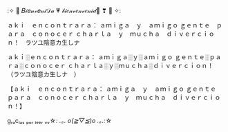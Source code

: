 :✧  🎀  𝐵𝒾𝑒𝓃𝓋𝑒𝓃𝒾𝒟𝒶 💗 𝒷𝒾𝑒𝓃𝓋𝑒𝓃𝓋𝑒𝓃𝒾𝒹🍩 ❣  🎀  ✧:

ａｋｉ　ｅｎｃｏｎｔｒａｒａ：
ａｍｉｇａ　ｙ　ａｍｉｇｏ
ｇｅｎｔｅ　ｐａｒａ　ｃｏｎｏｃｅｒ
ｃｈａｒｌａ　ｙ　ｍｕｃｈａ　ｄｉｖｅｒｃｉｏｎ！　ラツユ陰意カ生しナ　

ａｋｉ░ｅｎｃｏｎｔｒａｒａ：
ａｍｉｇａ░ｙ░ａｍｉｇｏ
ｇｅｎｔｅ░ｐａｒａ░ｃｏｎｏｃｅｒ
ｃｈａｒｌａ░ｙ░ｍｕｃｈａ░ｄｉｖｅｒｃｉｏｎ！　（ラツユ陰意カ生しナ　）

【ａｋｉ　ｅｎｃｏｎｔｒａｒａ：
ａｍｉｇａ　ｙ　ａｍｉｇｏ
ｇｅｎｔｅ　ｐａｒａ　ｃｏｎｏｃｅｒ
ｃｈａｒｌａ　ｙ　ｍｕｃｈａ　ｄｉｖｅｒｃｉｏｎ！】


  gᵣₐcᵢₐₛ ₚₒᵣ ₗₑₑᵣ ᵥᵥ☆*: .｡. o(≧▽≦)o .｡.:*☆







